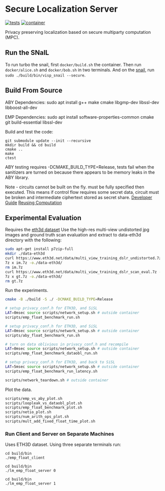 # Secure Localization Server
[![tests](https://github.com/secret-snail/localization-server/actions/workflows/cmake.yml/badge.svg)](https://github.com/secret-snail/localization-server/actions/workflows/cmake.yml)
[![container](https://github.com/secret-snail/localization-server/actions/workflows/docker-image.yml/badge.svg)](https://github.com/secret-snail/localization-server/actions/workflows/docker-image.yml)

Privacy preserving localization based on secure multiparty computation (MPC).

## Run the SNaIL
To run turbo the snail, first `docker/build.sh` the container.
Then run `docker/alice.sh` and `docker/bob.sh` in two terminals.
And on the [snail](https://github.com/secret-snail/snail),
run `sudo ./build/bin/visp_snail --secure`.

## Build From Source
ABY Dependencies:
sudo apt install g++ make cmake libgmp-dev libssl-dev libboost-all-dev

EMP Dependencies:
sudo apt install software-properties-common cmake git build-essential libssl-dev

Build and test the code:
```
git submodule update --init --recursive
mkdir build && cd build
cmake ..
make
ctest
```

ABY testing requires -DCMAKE_BUILD_TYPE=Release, tests fail when the sanitizers
are turned on because there appears to be memory leaks in the ABY library.

Note - circuits cannot be built on the fly. must be fully specified then executed.
This means if control flow requires some secret data, circuit must be broken and
intermediate ciphertext stored as secret share.
[Developer Guide](https://www.informatik.tu-darmstadt.de/media/encrypto/encrypto_code/abydevguide.pdf)
[Reusing Computation](https://github.com/encryptogroup/ABY/issues/167)


## Experimental Evaluation
Requires the [eth3d dataset](https://www.eth3d.net/datasets#high-res-multi-view)
Use the high-res multi-view undistorted jpg images and ground truth scan evaluation
and extract to data-eth3d directory with the following:
```bash
sudo apt-get install p7zip-full
mkdir ./data-eth3d
curl https://www.eth3d.net/data/multi_view_training_dslr_undistorted.7z -o im.7z
7z x im.7z -o./data-eth3d/
rm im.7z
curl https://www.eth3d.net/data/multi_view_training_dslr_scan_eval.7z -o gt.7z
7z x gt.7z -o./data-eth3d/
rm gt.7z
```

Run the experiments.
```bash
cmake -B ./build -S ./ -DCMAKE_BUILD_TYPE=Release

# setup privacy_conf.h for ETH3D, and SiSL
LAT=0msec source scripts/network_setup.sh # outside container
scripts/emp_float_benchmark_run.sh

# setup privacy_conf.h for ETH3D, and SiSL
LAT=0msec source scripts/network_setup.sh # outside container
scripts/aby_float_benchmark_run.sh

# turn on data oblivious in privacy_conf.h and recompile
LAT=0msec source scripts/network_setup.sh # outside container
scripts/emp_float_benchmark_dataobl_run.sh

# setup privacy_conf.h for ETH3D, and back to SiSL
LAT=5msec source scripts/network_setup.sh # outside container
scripts/emp_float_benchmark_run_latency.sh

scripts/network_teardown.sh # outside container
```

Plot the data.
```bash
scripts/emp_vs_aby_plot.sh
scripts/loopleak_vs_dataobl_plot.sh
scripts/emp_float_benchmark_plot.sh
scripts/netio_plot.sh
scripts/num_arith_ops_plot.sh
scripts/mult_add_fixed_float_time_plot.sh
```

### Run Client and Server on Separate Machines
Uses ETH3D dataset. Using three separate terminals run:
```
cd build/bin
./emp_float_client
```

```
cd build/bin
./lm_emp_float_server 0
```

```
cd build/bin
./lm_emp_float_server 1
```
